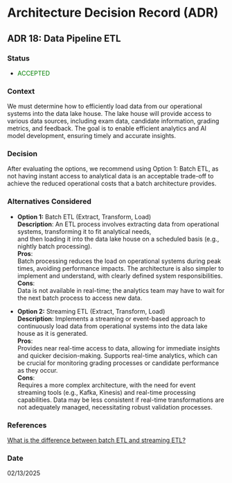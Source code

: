# Architecture Decision Record (ADR)

## ADR 18: Data Pipeline ETL 

### Status
- <span style="color:green">ACCEPTED</span>

### Context
We must determine how to efficiently load data from our operational systems into the data lake house. The lake house will provide access to various data sources, including exam data, candidate information, grading metrics, and feedback. 
The goal is to enable efficient analytics and AI model development, ensuring timely and accurate insights.

### Decision
After evaluating the options, we recommend using Option 1: Batch ETL, as not having instant access to analytical data is an acceptable trade-off to achieve the reduced operational costs that a batch architecture provides.

### Alternatives Considered
- **Option 1:** Batch ETL (Extract, Transform, Load)  
  **Description**: An ETL process involves extracting data from operational systems, transforming it to fit analytical needs,   
  and then loading it into the data lake house on a scheduled basis (e.g., nightly batch processing).   
  **Pros**:     
  Batch processing reduces the load on operational systems during peak times, avoiding performance impacts. The architecture is also simpler to implement and understand, with clearly defined system responsibilities.  
  **Cons**:          
  Data is not available in real-time; the analytics team may have to wait for the next batch process to access new data.


- **Option 2:** Streaming ETL (Extract, Transform, Load)  
  **Description**: Implements a streaming or event-based approach to continuously load data from operational systems into the data lake house as it is generated.   
  **Pros**:     
  Provides near real-time access to data, allowing for immediate insights and quicker decision-making. Supports real-time analytics, which can be crucial for monitoring grading processes or candidate performance as they occur.  
  **Cons**:   
  Requires a more complex architecture, with the need for event streaming tools (e.g., Kafka, Kinesis) and real-time processing capabilities. Data may be less consistent if real-time transformations are not adequately managed, necessitating robust validation processes.

### References
[What is the difference between batch ETL and streaming ETL?](https://www.starfishetl.com/blog/Whats-Difference-Between-Batch-ETL-and-Streaming-ETL)

### Date
02/13/2025
